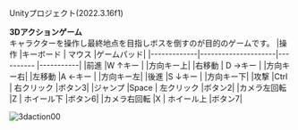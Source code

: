 Unityプロジェクト(2022.3.16f1)

**3Dアクションゲーム**  
キャラクターを操作し最終地点を目指しボスを倒すのが目的のゲームです。
|操作         |キーボード           | マウス    |ゲームパッド|
|-------------|---------------------|---------- |-----------|
|前進         |W	↑キー	            |           |方向キー上|
|右移動       | D →キー	            |           |方向キー右|
|左移動       |A	←キー	              |           |方向キー左|
|後進         |S	↓キー	            |           |方向キー下|
|攻撃         |Ctrl                  | 右クリック |ボタン3|
|ジャンプ      |Space                | 左クリック |ボタン2|
|カメラ左回転  |Z                    | ホイール下  |ボタン6|
|カメラ右回転  |X                    | ホイール上  |ボタン7|


![3daction00](https://github.com/user-attachments/assets/eec17d7f-ef39-4d8c-977d-03c6f5fb4aec)
